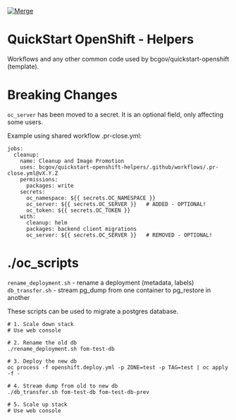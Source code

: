 [![Merge](https://github.com/bcgov/quickstart-openshift-helpers/actions/workflows/merge.yml/badge.svg)](https://github.com/bcgov/quickstart-openshift-helpers/actions/workflows/merge.yml)

# QuickStart OpenShift - Helpers
Workflows and any other common code used by bcgov/quickstart-openshift (template).

# Breaking Changes

`oc_server` has been moved to a secret.  It is an optional field, only affecting some users.

Example using shared workflow .pr-close.yml:
```
jobs:
  cleanup:
    name: Cleanup and Image Promotion
    uses: bcgov/quickstart-openshift-helpers/.github/workflows/.pr-close.yml@vX.Y.Z
    permissions:
      packages: write
    secrets:
      oc_namespace: ${{ secrets.OC_NAMESPACE }}
      oc_server: ${{ secrets.OC_SERVER }}   # ADDED - OPTIONAL!
      oc_token: ${{ secrets.OC_TOKEN }}
    with:
      cleanup: helm
      packages: backend client migrations
      oc_server: ${{ secrets.OC_SERVER }}   # REMOVED - OPTIONAL!
```

# ./oc_scripts

`rename_deployment.sh` - rename a deployment (metadata, labels)
`db_transfer.sh` - stream pg_dump from one container to pg_restore in another

These scripts can be used to migrate a postgres database.
```
# 1. Scale down stack
# Use web console

# 2. Rename the old db
./rename_deployment.sh fom-test-db

# 3. Deploy the new db
oc process -f openshift.deploy.yml -p ZONE=test -p TAG=test | oc apply -f -

# 4. Stream dump from old to new db
./db_transfer.sh fom-test-db fom-test-db-prev

# 5. Scale up stack
# Use web console
```
